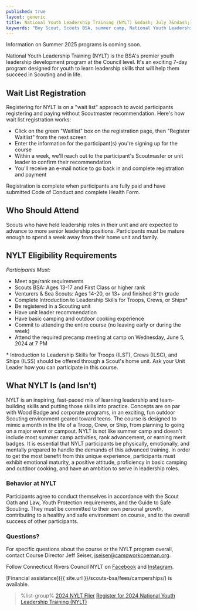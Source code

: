 ```yaml
---
published: true
layout: generic
title: National Youth Leadership Training (NYLT) &mdash; July 7&ndash;13, 2024
keywords: "Boy Scout, Scouts BSA, summer camp, National Youth Leadership Training, NYLT"
---
```


<div class="alert alert-info">
Information on Summer 2025 programs is coming soon.
</div>

National Youth Leadership Training (NYLT) is the BSA's premier youth leadership development program at the Council level. It's  an exciting 7-day program designed for youth to learn leadership skills that will help them succeed in Scouting and in life. 

## Wait List Registration

Registering for NYLT is on a "wait list" approach to avoid participants registering and paying without Scoutmaster recommendation. Here's how wait list registration works:

- Click on the green "Waitlist" box on the registration page, then "Register Waitlist" from the next screen
- Enter the information for the participant(s) you're signing up for the course
- Within a week, we'll reach out to the participant's Scoutmaster or unit leader to confirm their recommendation
- You'll receive an e-mail notice to go back in and complete registration and payment

Registration is complete when participants are fully paid and have submitted Code of Conduct and complete Health Form.

## Who Should Attend

Scouts who have held leadership roles in their unit and are expected to advance to more senior leadership positions. Participants must be mature enough to spend a week away from their home unit and family.

## NYLT Eligibility Requirements

*Participants Must:*

- Meet age/rank requirements
- Scouts BSA: Ages 13-17 and First Class or higher rank
- Venturers & Sea Scouts: Ages 14-20, or 13+ and finished 8^th grade
- Complete Introduction to Leadership Skills for Troops, Crews, or Ships\*
- Be registered in a Scouting unit
- Have unit leader recommendation
- Have basic camping and outdoor cooking experience
- Commit to attending the entire course (no leaving early or during the week)
- Attend the required precamp meeting at camp on Wednesday, June 5, 2024 at 7 PM

\* Introduction to Leadership Skills for Troops (ILST), Crews (ILSC), and Ships (ILSS) should be offered through a Scout's home unit. Ask your Unit Leader how you can participate in this course.

## What NYLT Is (and Isn't)

NYLT is an inspiring, fast-paced mix of learning leadership and team-building skills and putting those skills into practice. Concepts are on par with Wood Badge and corporate programs, in an exciting, fun outdoor Scouting environment geared toward teens. The course is designed to mimic a month in the life of a Troop, Crew, or Ship, from planning to going on a major event or campout. NYLT is not like summer camp and doesn't include most summer camp activities, rank advancement, or earning merit badges. It is essential that NYLT participants be physically, emotionally, and mentally prepared to handle the demands of this advanced training. In order to get the most benefit from this unique experience, participants must exhibit emotional maturity, a positive attitude, proficiency in basic camping and outdoor cooking, and have an ambition to serve in leadership roles.

### Behavior at NYLT

Participants agree to conduct themselves in accordance with the Scout Oath and Law, Youth Protection requirements, and the Guide to Safe Scouting. They must be committed to their own personal growth, contributing to a healthy and safe environment on course, and to the overall success of other participants.

### Questions?

For specific questions about the course or the NYLT program overall, contact Course Director Jeff Seiser, [jseiser@campworkcoeman.org](mailto:jseiser@campworkcoeman.org).

Follow Connecticut Rivers Council NYLT on [Facebook](https://www.facebook.com/nyltctrivers) and [Instagram](https://www.instagram.com/nyltctrivers/).

[Financial assistance]({{ site.url }}/scouts-bsa/fees/camperships/) is available.

> %list-group%
> <a href="{{ site.url }}/pdf/2024/2024-nylt-flier.pdf" class="list-group-item">2024 NYLT Flier</a>
> <a href="https://scoutingevent.com/066-80412" class="list-group-item">Register for 2024 National Youth Leadership Training (NYLT)</a>
